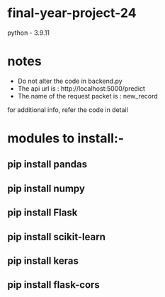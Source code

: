# final-year-project-24
python - 3.9.11

# notes
- Do not alter the code in backend.py
- The api url is : http://localhost:5000/predict
- The name of the request packet is : new_record

for additional info, refer the code in detail

# modules to install:-
## pip install pandas
## pip install numpy
## pip install Flask
## pip install scikit-learn
## pip install keras
## pip install flask-cors

